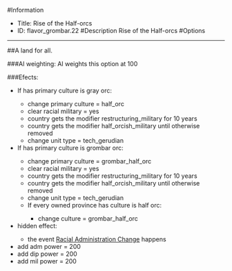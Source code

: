 #Information
 - Title: Rise of the Half-orcs
 - ID: flavor_grombar.22
#Description
Rise of the Half-orcs
#Options

___
##A land for all.

###AI weighting:
AI weights this option at 100


###Efects:<ul><li>If has primary culture is gray orc:</li><ul><li>change primary culture = half_orc</li><li>clear racial military = yes</li><li>country gets the modifier restructuring_military for 10 years</li><li>country gets the modifier half_orcish_military until otherwise removed</li><li>change unit type = tech_gerudian</li></ul><li>If has primary culture is grombar orc:</li><ul><li>change primary culture = grombar_half_orc</li><li>clear racial military = yes</li><li>country gets the modifier restructuring_military for 10 years</li><li>country gets the modifier half_orcish_military until otherwise removed</li><li>change unit type = tech_gerudian</li><li>If every owned province has culture is half orc:</li><ul><li>change culture = grombar_half_orc</li></ul></ul><li>hidden effect:</li><ul><li>the event [Racial Administration Change](../events/racial_administration_change.md) happens</li></ul><li>add adm power = 200</li><li>add dip power = 200</li><li>add mil power = 200</li></ul>
